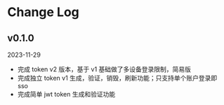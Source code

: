 # Change Log

## v0.1.0

2023-11-29

- 完成 token v2 版本，基于 v1 基础做了多设备登录限制，简易版
- 完成独立 token v1 生成，验证，销毁，刷新功能；只支持单个账户登录即 sso
- 完成简单 jwt token 生成和验证功能